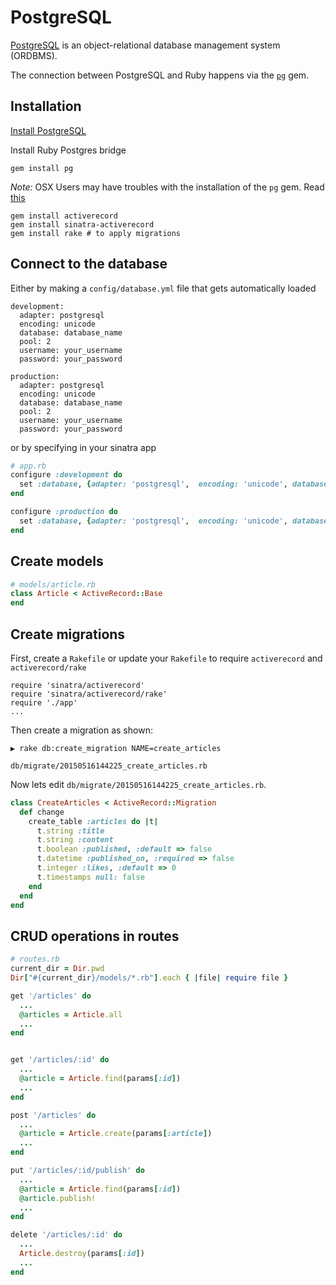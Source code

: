 # PostgreSQL

[PostgreSQL](http://www.postgresql.org/) is an object-relational database management system (ORDBMS).

The connection between PostgreSQL and Ruby happens via the [`pg`](https://rubygems.org/gems/pg) gem.

## Installation

[Install PostgreSQL](http://www.postgresql.org/download/)


Install Ruby Postgres bridge
```
gem install pg
```

*Note:* OSX Users may have troubles with the installation of the `pg` gem. Read [this](http://stackoverflow.com/a/19850273/2980299)


```
gem install activerecord
gem install sinatra-activerecord
gem install rake # to apply migrations
```


## Connect to the database

Either by making a `config/database.yml` file that gets automatically loaded

```
development:
  adapter: postgresql
  encoding: unicode
  database: database_name
  pool: 2
  username: your_username
  password: your_password

production:
  adapter: postgresql
  encoding: unicode
  database: database_name
  pool: 2
  username: your_username
  password: your_password
```

or by specifying in your sinatra app

```ruby
# app.rb
configure :development do
  set :database, {adapter: 'postgresql',  encoding: 'unicode', database: 'your_database_name', pool: 2, username: 'your_username', password: 'your_password'}
end

configure :production do
  set :database, {adapter: 'postgresql',  encoding: 'unicode', database: 'your_database_name', pool: 2, username: 'your_username', password: 'your_password'}
end
```

## Create models
```ruby
# models/article.rb
class Article < ActiveRecord::Base
end
```

## Create migrations

First, create a `Rakefile` or update your `Rakefile` to require `activerecord` and `activerecord/rake`

```
require 'sinatra/activerecord'
require 'sinatra/activerecord/rake'
require './app'
...
```

Then create a migration as shown:

```
▶ rake db:create_migration NAME=create_articles

db/migrate/20150516144225_create_articles.rb
```

Now lets edit `db/migrate/20150516144225_create_articles.rb`.

```ruby
class CreateArticles < ActiveRecord::Migration
  def change
    create_table :articles do |t|
      t.string :title
      t.string :content
      t.boolean :published, :default => false
      t.datetime :published_on, :required => false
      t.integer :likes, :default => 0
      t.timestamps null: false
    end
  end
end
```

## CRUD operations in routes

```ruby
# routes.rb
current_dir = Dir.pwd
Dir["#{current_dir}/models/*.rb"].each { |file| require file }

get '/articles' do
  ...
  @articles = Article.all
  ...
end


get '/articles/:id' do
  ...
  @article = Article.find(params[:id])
  ...
end

post '/articles' do
  ...
  @article = Article.create(params[:article])
  ...
end

put '/articles/:id/publish' do
  ...
  @article = Article.find(params[:id])
  @article.publish!
  ...
end

delete '/articles/:id' do
  ...
  Article.destroy(params[:id])
  ...
end
```
